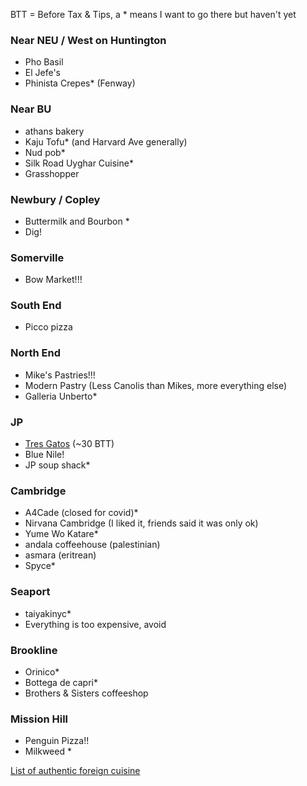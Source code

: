 BTT = Before Tax & Tips, a \* means I want to go there but haven't yet

### Near NEU / West on Huntington

 - Pho Basil
 - El Jefe's
 - Phinista Crepes\* (Fenway)

### Near BU

 - athans bakery
 - Kaju Tofu\* (and Harvard Ave generally)
 - Nud pob\*
 - Silk Road Uyghar Cuisine\*
 - Grasshopper

### Newbury / Copley

 - Buttermilk and Bourbon \*
 - Dig!

### Somerville

 - Bow Market!!!

### South End

 - Picco pizza

### North End

 - Mike's Pastries!!!
 - Modern Pastry (Less Canolis than Mikes, more everything else)
 - Galleria Unberto\*

### JP

 - [Tres Gatos](http://www.tresgatosjp.com/) (~30 BTT)
 - Blue Nile!
 - JP soup shack\*

### Cambridge

 - A4Cade (closed for covid)\*
 - Nirvana Cambridge (I liked it, friends said it was only ok)
 - Yume Wo Katare\*
 - andala coffeehouse (palestinian)
 - asmara (eritrean)
 - Spyce\*

### Seaport

 - taiyakinyc\*
 - Everything is too expensive, avoid

### Brookline

 - Orinico\*
 - Bottega de capri\*
 - Brothers & Sisters coffeeshop

### Mission Hill

 - Penguin Pizza!!
 - Milkweed \*

[List of authentic foreign cuisine](https://www.reddit.com/r/boston/comments/phcsq5/foreignborn_people_of_boston_what_is_the_best/)
